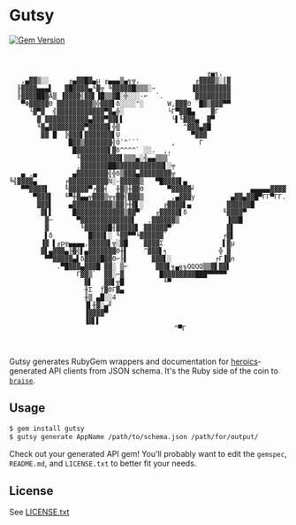 # Gutsy

[![Gem Version](https://badge.fury.io/rb/gutsy.svg)](https://badge.fury.io/rb/gutsy)

<center>
<pre>
                                                                                
                                                      ╓▄╖,                      
       ,▄▓▓▒░░     ╓▄▓▓█▓▄µ ╓▄▄▄▒▄╗╦,              ╓▓▓▓▓▒░║▓                    
      ╟▓▓▓▓▄▄▄▌   ▓█▓▓▓▓▄╙▓╦ ╚▓▓▓▓▓█▒▒▒░~         ▐▓▓▓▓▓▓▓▓▓                    
      ╟▓▓▓▓██▓Å▒ ▐▓▓▓▓╣▓▓▌▐█▒▒▓█░╬░░░-⌐  `.        ▓▓▓▓▓▓▓▓▓                    
       ▀Φ▓▓▓▓▓Θ ▓▓▓▓▓▓▓▓▓▒╬▓▓▓▌δ░░░░"░      W,▓▓▓Θ `█▓▒▓▓▓▀▀                    
         └▓▀▓  ╣▓▓▓▓▓▓▓▓▓▓▓▓▀▓▄╬░           └Γ▀▓▓█▄    ▓Γ                       
           ▓ ▓▓▓▓▓▓▓▓▓▓▓▄▓▓▓▀▓▓▌▌            └▌╙▓▓▓▄  ▓▀                        
           ╙▓▄▓▓▓▓▓▓▓▓▓▀▓▓▓▓▓▌╬▒                ^▓▓▓▄▓█                         
            ▓▓ █  ╠▓▓▓▌▓▓▓▓▓▓▓▌Ü                  ▀▓▓▓                          
                   █▓▓▒▓▓▓▓▓▓▓╣Ö`^```        ,      Γ                           
                    █▓▓▓▓▓▓▓▓▌▓δ^^^^` ░░.  ,,                                   
                     ╙▓▓▓▓▓▓▓▓▓▓▌▒▒▒▄░╣▄▄▒▒▒`                                   
                     ,▓▓▓▓▓▓▓██▓▓▓▓▓▓▓▓▓▓▓▓▌░╤                                  
       ▄ ,▄         ▄▓▓▓▓▓▓▓▓╣╬δ▒▓▓▓▄▓▓▓▓▓▓▓▓╦                                  
    ╚╣▓▓▓▓▄       ╒▓▓▓▓▓▓▓▓▓▓Ñ░-▓▓▓▓▓▒   ▀█▓▓▓▓▌▄                               
       ▀▀▓▓▓▓▌    ╙▓▓▓▓▓▀╒▓▓╡  ╫▓▒╫▓▓Θ      ▀▓▓▓▓▓╛              ▄▄▄▄▄▓▓▓▓      
          ▀▓▓▓▌   ╙▀╫▓▄▄╦▓▓▓▒╦╥▓▓╣▓▓▓▒       ,▄▓▓▓y         ▄▓▓▄▓▓█▀ΓΓ▀ΓΓ.      
           ▓▓▓▌    ▄▓▓▓▓▓▓▓▓▓▓▒▓▓╠╫▓▌░     ╔▓▓▓▓▌▄         ▓▓▓▓▓▓█              
            ▓▌▌     █▓▓▓▓▓▓▓▓▓▓▓▓▒▓▓▀`   ╓▓▓▓▓▓▌δ         ╙▓▓▓▓▀                
             ▓─      ▀▓▓▓▓▓▓▓▓▓▓▓▓▓▌   ,▓▓▓▓▓▓▒            ▐▓▓█                 
             ▓        ╙▓▓▓▓▓▓█╢▓▓▓▓▓▌ ▓▓▓▓▓▓▀`             ▓▌                   
             ▌δ         █▓▓▓▌░ ╙▓▓▀▀╘▓▓▓▓▓▓`              ╒▓▌                   
            ▐▓ ▌╓p╦▄▄▄▄,▓▓▓▓▓▌╦░▓█    ▓▓▓▓Σ               ▌▓µ                   
            ▓▌▄▓▓▓▄╠▓╣▌▄▓▓▓▓▓▓▓Θ╫▌    ^▓▓▓▌╕             ╬ ▓                    
             ▀▀▓▓▓▓▓▄▌δ▓▓▓▓█▓▓Θ⌐╟▌      ▓▓▓▌░           ╒Γ▐▓∩                   
                .▀█▓▓▓▄▓▓▓█ ▓▓░ ▒⌐       ▓▓▓▌╗▄╗╗QQQQ▒▒▓▌▓▓▌                    
                     Γ▓▓▒`  ▓▓░⌐▓         █▓▓▓▓▓▓▓▓███▀▀▀▀▀                     
                       ▓▌   ▓▓▌╦█          ╙▀                                   
                       ╫Σ  ƒ▓ΘΓ▓▄                                               
                       ╫▒ ▄█░░4                                                 
                       ▐▌╫▓░▄╝                                                  
                       ▐▓▓▓▓▀                                                   
                       ▐▓▌▌                                                     
                        ^▀Γ    
</pre>
</center>

Gutsy generates RubyGem wrappers and documentation for [heroics](https://github.com/interagent/heroics)-generated API clients from JSON schema. It's the Ruby side of the coin to [`braise`](https://github.com/IoraHealth/braise).

## Usage

```bash
$ gem install gutsy
$ gutsy generate AppName /path/to/schema.json /path/for/output/
```

Check out your generated API gem! You'll probably want to edit the `gemspec`, `README.md`, and `LICENSE.txt` to better fit your needs.

## License

See [LICENSE.txt](LICENSE.txt)
